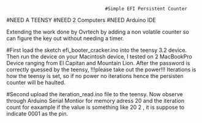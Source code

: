                                         #Simple EFI Persistent Counter

#NEED A TEENSY
#NEED 2 Computers
#NEED Arduino IDE


Extending the work done by Ovrtech by adding a non volatile counter so can figure the key out without needing a timer.

#First load the sketch efi_booter_cracker.ino into the teensy 3.2 device.
Then run the device on your Macintosh device, I tested on 2 MacBookPro Device ranging from El Capitan and Mountain Lion.
After the password is correctly guessed by the teensy, !!!please take out the power!!! Iterations is how the teensy is set, so if no power no iterations hence the persisten counter will be haulted.


#Second upload the iteration_read.ino file to the teensy.
Now observe through Arduino Serial Montior for memory adress 20 and the iteration count
for eaxample if the value is something like 20 2 , it is suppose to indicate 0001 as the pin.
